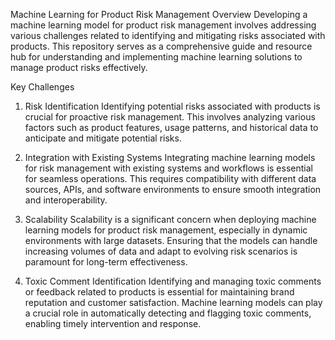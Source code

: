Machine Learning for Product Risk Management
Overview
Developing a machine learning model for product risk management involves addressing various challenges related to identifying and mitigating risks associated with products. This repository serves as a comprehensive guide and resource hub for understanding and implementing machine learning solutions to manage product risks effectively.

Key Challenges
1. Risk Identification
Identifying potential risks associated with products is crucial for proactive risk management. This involves analyzing various factors such as product features, usage patterns, and historical data to anticipate and mitigate potential risks.

2. Integration with Existing Systems
Integrating machine learning models for risk management with existing systems and workflows is essential for seamless operations. This requires compatibility with different data sources, APIs, and software environments to ensure smooth integration and interoperability.

3. Scalability
Scalability is a significant concern when deploying machine learning models for product risk management, especially in dynamic environments with large datasets. Ensuring that the models can handle increasing volumes of data and adapt to evolving risk scenarios is paramount for long-term effectiveness.

4. Toxic Comment Identification
Identifying and managing toxic comments or feedback related to products is essential for maintaining brand reputation and customer satisfaction. Machine learning models can play a crucial role in automatically detecting and flagging toxic comments, enabling timely intervention and response.
